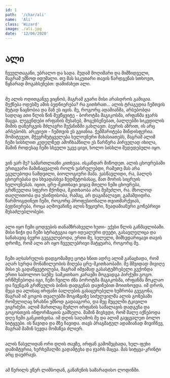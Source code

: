 ```yaml
---
id: 1
path:  '/char/ali'
name:  'Ali'
class: 'Wizard'
image: ./ali.jpg
date:  '12/06/2020'
---
```


# ალი

ჩვეულთაგანი, უბრალო და სადა. მუდამ მოღიმარი და მიმზიდველი, მაგრამ უშნოდ იდუმალი. თუ მას საკუთარი
თავის წარდგენას სთხოვთ, წყნარად მოგახსენებთ: დამიძახეთ ალი. 

<br>მე ალის ოდითგანვე ვიცნობ, მაგრამ გვარი მისი არასდროს გამიგია. მექნება ოდესმე ამის ბედნიერება? რა გითხრათ...
ალის ტრაგედია ჩემთვის მეტად ნაცნობია და მან ეს იცის. მე, როგორც ადამიანმა, არსებობდა სადღაც ათი წლის წინ 
შევწყვიტე - ბოროტმა მაგიკოსმა, ირფანმა ჯვარს მაცვა. ლეგენდები ირფანის შესახებ, მოგეხსენებათ, ბალღებში სიკვდილის
შიშის დანერგვის მძლავრი მექანიზმი გახლავთ. ბევრის აზრით, ის არც არსებობს. არკვიეთ - ჩემთვის ეს გვიანია. ჭეშმარიტება
შინდისფერია. მომიტევეთ, მჭევრმეტყველება ხელოვნური მახასიათებს, მაგრამ ალიმ ჩემი სისხლით კედელზედ ამოჩხაპნილი
ეს წარწერა პირველად იხილა, მაშინ როდესაც ჩემი სხეული უკვე ცივი, ხოლო სისხლი შედედებული იყო.

<br>ვინ ვარ მე? სამართლიანი კითხვაა. ისკანდარ მიწოდეთ. ალის ცხოვრებაში ერთგვარი მამინაცვალის როლს ვასრულებდი,
რამეთუ მას არა ეგულებოდა ნამდვილი, ბიოლოგიური მამა. ვასწავლიდი, რა, ბალღს ცხოვრებასა და სხვადასხვა ზედმეტობასაც,
მათ შორის სიცრუის ხელოვნებას. იცით, ცრუ-მკითხავი ვიყავ მთელი ჩემი ცხოვრება, გრძნეულთა სფერო მქონდა, მკითხაობა არა
შემეძლო, რა. მხოლოდ თაღლითობა და უსინდისობა, რამაც, არ დაგიმალავთ, გამამდიდრა. წარმოიგდინეთ ჩემი, როგორც 
პროფესიონალი თვითმარქვიას, ბედნიერება, როცა აღმოვაჩინე ალის ზეციური, ზეადამიანური გონებრივი შესაძლებლობები. 

<br>ალი იყო ჩემი ცოდვების თანამზრახველი ხუთი- ექვსი წლის განმავლიბაში. მისი ნიჭი და ჩემი სტრატეგია იყო იდეალური 
დუეტი, გასავლელიცა და სანახავიც ბევრი გვეგულებოდა, ერთი მე, სულელი, მიმხვდარიყავი თავის დროზე, რომ ალი არ 
იყო ჩვეულებრივი მატყუარა, როგორც მე.

<br>ჩემი აღსასრულის დადგომამდე ცოტა ხნით ადრე ალიმ განაცხადა, რომ აღარ სურდა მონაწილეობის მიღება ცრუ-მკითხაობაში. 
მე მშვიდად მივიღე მისი ეს გადაწყვეტილება, მაგრამ იმჟამად გასასტუმრებელი გვქონდა ერთი საბოლოო საქმე: სამკითხაო კარავში
მოგვადგა პირქუში გოგო. ირწმუნებოდა იგი, ჩემი ჩვილი ძმა ბოროტმა მაგიკოსმა, ირფანმა მოკლაო და ჩვენგან გრძნეულის ბინის 
დადგენას დაჟინებით მოითხოვდა. იმ დროს, მეცა და ალისაც ირფანი ბალღების გასაცურებელი ხუმრობა გვეგონა, მაგრამ იმ გოგოს
თვალებში მოგიზგიზე სიძულვილმა ალის გონებაში რომელიღაც ხრახნი უშნოდ გადააგორა, და მეც მუცელში ტკივილი ვიგრძენი. 
ალიმ მართლაც შეძლო ირფანის სამალავის დადგენა და გოგოსთვის ინფორმაციის გამხელა. მაშინ მივხვდი, რომ მალე იქნებოდა 
დღე ჩემი განკითხვისა. იმ დღის საღამოს მე და ალიმ გავცვალეთ ბოლო სიტყვები. ის წავიდა და მზე ჩავიდა. თავს პრაგმატულ
ადამიანად მივიჩნევ, მაგრამ მაშინ სევდა მომაწვა ძლიერ.

<br>ალის წასვლიდან ორი დღის თავზე, ირფან გამომეცხადა, ხელ-ფეხი დამიმტვრია, ხერხემალში გადამტეხა და ჯვარს მაცვა. მას
სიტყვა-კრინტი არც დაუძრავს.

<br>ამ წერილს ვწერ ლიმბოდან, განაჩენის სამარადისო ლოდინში.
